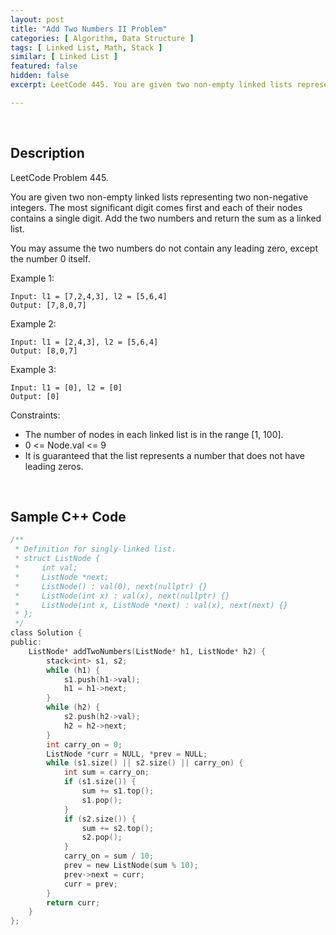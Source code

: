 ```yaml
---
layout: post
title: "Add Two Numbers II Problem"
categories: [ Algorithm, Data Structure ]
tags: [ Linked List, Math, Stack ]
similar: [ Linked List ]
featured: false
hidden: false
excerpt: LeetCode 445. You are given two non-empty linked lists representing two non-negative integers. The most significant digit comes first and each of their nodes contains a single digit. Add the two numbers and return the sum as a linked list.

---
```


<br />

## Description

LeetCode Problem 445.

You are given two non-empty linked lists representing two non-negative integers. The most significant digit comes first and each of their nodes contains a single digit. Add the two numbers and return the sum as a linked list.

You may assume the two numbers do not contain any leading zero, except the number 0 itself.

Example 1: 
```
Input: l1 = [7,2,4,3], l2 = [5,6,4]
Output: [7,8,0,7]
```

Example 2:
```
Input: l1 = [2,4,3], l2 = [5,6,4]
Output: [8,0,7]
```

Example 3:
```
Input: l1 = [0], l2 = [0]
Output: [0]
```

Constraints:
* The number of nodes in each linked list is in the range [1, 100].
* 0 <= Node.val <= 9
* It is guaranteed that the list represents a number that does not have leading zeros.

<br />

## Sample C++ Code


```c
/**
 * Definition for singly-linked list.
 * struct ListNode {
 *     int val;
 *     ListNode *next;
 *     ListNode() : val(0), next(nullptr) {}
 *     ListNode(int x) : val(x), next(nullptr) {}
 *     ListNode(int x, ListNode *next) : val(x), next(next) {}
 * };
 */
class Solution {
public:
    ListNode* addTwoNumbers(ListNode* h1, ListNode* h2) {
        stack<int> s1, s2;
        while (h1) {
            s1.push(h1->val);
            h1 = h1->next;
        }
        while (h2) {
            s2.push(h2->val);
            h2 = h2->next;
        }
        int carry_on = 0;
        ListNode *curr = NULL, *prev = NULL;
        while (s1.size() || s2.size() || carry_on) {
            int sum = carry_on;
            if (s1.size()) {
                sum += s1.top();
                s1.pop();
            }
            if (s2.size()) {
                sum += s2.top();
                s2.pop();
            }
            carry_on = sum / 10;
            prev = new ListNode(sum % 10);
            prev->next = curr;
            curr = prev;
        }
        return curr;
    }
};
```


